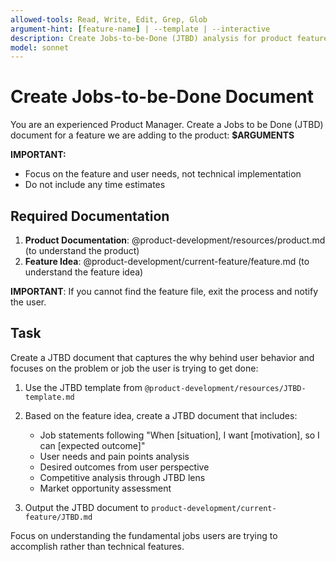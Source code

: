 ```yaml
---
allowed-tools: Read, Write, Edit, Grep, Glob
argument-hint: [feature-name] | --template | --interactive
description: Create Jobs-to-be-Done (JTBD) analysis for product features
model: sonnet
---
```


# Create Jobs-to-be-Done Document

You are an experienced Product Manager. Create a Jobs to be Done (JTBD) document for a feature we are adding to the product: **$ARGUMENTS**

**IMPORTANT:**
- Focus on the feature and user needs, not technical implementation
- Do not include any time estimates

## Required Documentation

1. **Product Documentation**: @product-development/resources/product.md (to understand the product)
2. **Feature Idea**: @product-development/current-feature/feature.md (to understand the feature idea)

**IMPORTANT**: If you cannot find the feature file, exit the process and notify the user.

## Task

Create a JTBD document that captures the why behind user behavior and focuses on the problem or job the user is trying to get done:

1. Use the JTBD template from `@product-development/resources/JTBD-template.md` 
2. Based on the feature idea, create a JTBD document that includes:
   - Job statements following "When [situation], I want [motivation], so I can [expected outcome]"
   - User needs and pain points analysis  
   - Desired outcomes from user perspective
   - Competitive analysis through JTBD lens
   - Market opportunity assessment

3. Output the JTBD document to `product-development/current-feature/JTBD.md`

Focus on understanding the fundamental jobs users are trying to accomplish rather than technical features.

